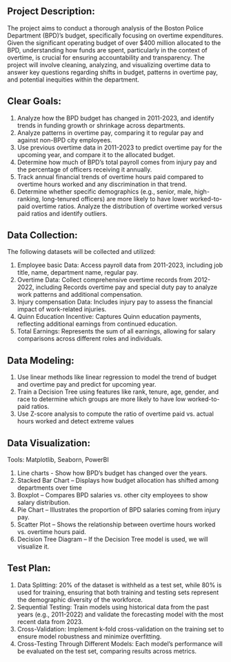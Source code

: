 ## **Project Description:**

The project aims to conduct a thorough analysis of the Boston Police Department (BPD)’s budget, specifically focusing on overtime expenditures. Given the significant operating budget of over $400 million allocated to the BPD, understanding how funds are spent, particularly in the context of overtime, is crucial for ensuring accountability and transparency. The project will involve cleaning, analyzing, and visualizing overtime data to answer key questions regarding shifts in budget, patterns in overtime pay, and potential inequities within the department.


## **Clear Goals:**



1. Analyze how the BPD budget has changed in 2011-2023, and identify trends in funding growth or shrinkage across departments.
1. Analyze patterns in overtime pay, comparing it to regular pay and against non-BPD city employees.
1. Use previous overtime data in 2011-2023 to predict overtime pay for the upcoming year, and compare it to the allocated budget.
1. Determine how much of BPD’s total payroll comes from injury pay and the percentage of officers receiving it annually.
1. Track annual financial trends of overtime hours paid compared to overtime hours worked and any discrimination in that trend.
6. Determine whether specific demographics (e.g., senior, male, high-ranking, long-tenured officers) are more likely to have lower worked-to-paid overtime ratios.
   Analyze the distribution of overtime worked versus paid ratios and identify outliers.


## **Data Collection:**

The following datasets will be collected and utilized:



1. Employee basic Data: Access payroll data from 2011-2023, including job title, name, department name, regular pay.
2. Overtime Data: Collect comprehensive overtime records from 2012-2022, including Records overtime pay and special duty pay to analyze work patterns and additional compensation.
3. Injury compensation Data: Includes injury pay to assess the financial impact of work-related injuries.
4. Quinn Education Incentive: Captures Quinn education payments, reflecting additional earnings from continued education.
5. Total Earnings: Represents the sum of all earnings, allowing for salary comparisons across different roles and individuals.



## **Data Modeling:**

1. Use linear methods like linear regression to model the trend of budget and overtime pay and predict for upcoming year. 
2. Train a Decision Tree using features like rank, tenure, age, gender, and race to determine which groups are more likely to have low worked-to-paid ratios.
3. Use Z-score analysis to compute the ratio of overtime paid vs. actual hours worked and detect extreme values


## **Data Visualization:**

Tools: Matplotlib, Seaborn, PowerBI

1. Line charts - Show how BPD’s budget has changed over the years.
2. Stacked Bar Chart – Displays how budget allocation has shifted among departments over time
3. Boxplot – Compares BPD salaries vs. other city employees to show salary distribution.
4. Pie Chart – Illustrates the proportion of BPD salaries coming from injury pay.
5. Scatter Plot – Shows the relationship between overtime hours worked vs. overtime hours paid.
6. Decision Tree Diagram – If the Decision Tree model is used, we will visualize it.


## **Test Plan:**



1. Data Splitting: 20% of the dataset is withheld as a test set, while 80% is used for training, ensuring that both training and testing sets represent the demographic diversity of the workforce.
2. Sequential Testing: Train models using historical data from the past years (e.g., 2011-2022) and validate the forecasting model with the most recent data from 2023.
3. Cross-Validation: Implement k-fold cross-validation on the training set to ensure model robustness and minimize overfitting.
4. Cross-Testing Through Different Models: Each model’s performance will be evaluated on the test set, comparing results across metrics.
